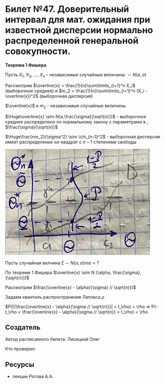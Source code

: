 # Билет №47. Доверительный интервал для мат. ожидания при известной дисперсии нормально распределенной генеральной совокупности.

**Теорема 1 Фишера**

Пусть $X_1$, $X_2$, ..., $X_n$ - независимые случайные величины $\sim N(a,\sigma)$

Рассмотрим $\overline{x} = \frac{1}{n}\sum\limits_{i=1}^n X_i$ (выборочное среднее) и $m_2 = \frac{1}{n}\sum\limits_{i=1}^n (X_i - \overline{x})^2$ (выборочная дисперсия)

$\overline{x}$ и $m_2$ - независимые случайные величины

$\Huge\overline{x} \sim N(a,\frac{\sigma}{\sqrt{n}})$ - выборочное среднее распределено по нормальному закону с параметрами a , $\frac{\sigma}{\sqrt{n}}$

$\Huge\frac{nm_2}{\sigma^2} \sim \chi_{n-1}^2$ - выборочная дисперсия имеет распределение хи-квадрат с $n-1$ степенями свободы

![](../question46/graph0.png)

Пусть случайная велчина $\xi \sim N(\alpha,\sigma)m \alpha = ?$

По теореме 1 Фишера $\overline{x} \sim N (\alpha, \frac{\sigma},{\sqrt{n}})$

Рассмотрим $\frac{\overline{x} - \alpha}{\sigma} // \sqrt{n}})$

Задаем квантиль распространения Лапласа $\rho$

$P(|{\frac{\overline{x} - \alpha}{\sigma // \sqrt{n}}}| < t_\rho) = \rho => P(-t_\rho < \frac{\overline{x} - \alpha}{\sigma // \sqrt{n}} < t_\rho) = \rho

## Создатель

Автор расписанного билета: Лисицкий Олег

Кто проверил:


## Ресурсы
- лекции Рогова А.А.
